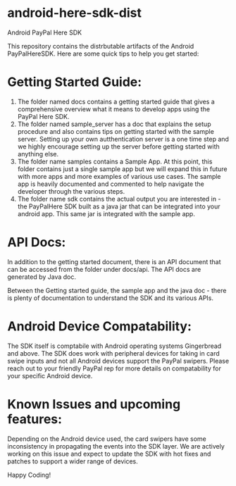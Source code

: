 android-here-sdk-dist
=====================

Android PayPal Here SDK

This repository contains the distrbutable artifacts of the Android PayPalHereSDK. Here are some quick tips to help you get started:

Getting Started Guide:
=======================
1. The folder named docs contains a getting started guide that gives a comprehensive overview what it means to develop apps using the PayPal Here SDK.
2. The folder named sample_server has a doc that explains the setup procedure and also contains tips on getting started with the sample server. Setting up your own autthentication server is a one time step and we highly encourage setting up the server before getting started with anything else.
3. The folder name samples contains a Sample App. At this point, this folder contains just a single sample app but we will expand this in future with more apps and more examples of various use cases. The sample app is heavily documented and commented to help navigate the developer through the various steps.
4. The folder name sdk contains the actual output you are interested in - the PayPalHere SDK built as a java jar that can be integrated into your android app. This same jar is integrated with the sample app.

API Docs:
=========
In addition to the getting started document, there is an API document that can be accessed from the folder under docs/api. The API docs are generated by Java doc.

Between the Getting started guide, the sample app and the java doc - there is plenty of documentation to understand the SDK and its various APIs.

Android Device Compatability:
==============================
The SDK itself is comptabile with Android operating systems Gingerbread and above. The SDK does work with peripheral devices for taking in card swipe inputs and not all Android devices support the PayPal swipers. Please reach out to your friendly PayPal rep for more details on compatability for your specific Android device.

Known Issues and upcoming features:
===================================
Depending on the Android device used, the card swipers have some inconsistency in propagating the events into the SDK layer. We are actively working on this issue and expect to update the SDK with hot fixes and patches to support a wider range of devices.

Happy Coding!
